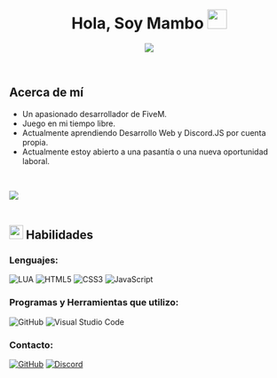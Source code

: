<h1 align="center"><b>Hola, Soy Mambo</b> <img src="https://media.giphy.com/media/hvRJCLFzcasrR4ia7z/giphy.gif" width="35"></h1>

<!--  -->
<p align="center">
  <a href="https://github.com/DenverCoder1/readme-typing-svg">
    <img src="https://readme-typing-svg.herokuapp.com?font=Time+New+Roman&color=cyan&size=25&center=true&vCenter=true&width=600&height=100&lines=Electrónico+Experimentando+Estudiante,;Responsable+Amable,;Me+gusta+compartir+mis+Trabajos..<3">
  </a>
</p>

<br>

## Acerca de mí

- Un apasionado desarrollador de FiveM.
- Juego en mi tiempo libre.
- Actualmente aprendiendo Desarrollo Web y Discord.JS por cuenta propia.
- Actualmente estoy abierto a una pasantía o una nueva oportunidad laboral.

<br>

<img src="https://user-images.githubusercontent.com/73097560/115834477-dbab4500-a447-11eb-908a-139a6edaec5c.gif"><br><br>

## <img src="https://media2.giphy.com/media/QssGEmpkyEOhBCb7e1/giphy.gif?cid=ecf05e47a0n3gi1bfqntqmob8g9aid1oyj2wr3ds3mg700bl&rid=giphy.gif" width ="25"> Habilidades

### Lenguajes:
    
![LUA](https://img.shields.io/badge/Lua%20-%232C2D72.svg?style=for-the-badge&logo=lua&logoColor=white)
![HTML5](https://img.shields.io/badge/HTML5%20-%23E34F26.svg?style=for-the-badge&logo=html5&logoColor=white)
![CSS3](https://img.shields.io/badge/CSS%20-%231572B6.svg?style=for-the-badge&logo=css3&logoColor=white)
![JavaScript](https://img.shields.io/badge/JavaScript%20-%23F7DF1E.svg?style=for-the-badge&logo=javascript&logoColor=black)

### Programas y Herramientas que utilizo:

![GitHub](https://img.shields.io/badge/github-%23121011.svg?style=for-the-badge&logo=github&logoColor=white)
![Visual Studio Code](https://img.shields.io/badge/Visual%20Studio%20Code-0078d7.svg?style=for-the-badge&logo=visual-studio-code&logoColor=white)

### Contacto:

[![GitHub](https://img.shields.io/badge/GitHub-%23121011.svg?style=for-the-badge&logo=github&logoColor=white)](https://github.com/mamboxxx)
[![Discord](https://img.shields.io/badge/Discord-%237289DA.svg?style=for-the-badge&logo=discord&logoColor=white)](https://discord.gg/H2pKvbVBrw)
